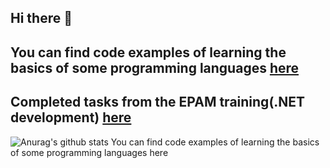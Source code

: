## Hi there 👋
## You can find code examples of learning the basics of some programming languages [here](https://github.com/STEP-IT-Academy)
## Completed tasks from the EPAM training(.NET development) [here](https://github.com/EPAM-External-Trainee)
![Anurag's github stats](https://github-readme-stats.vercel.app/api?username=KotKatLV&show_icons=true&theme=tokyonight)
You can find code examples of learning the basics of some programming languages here
